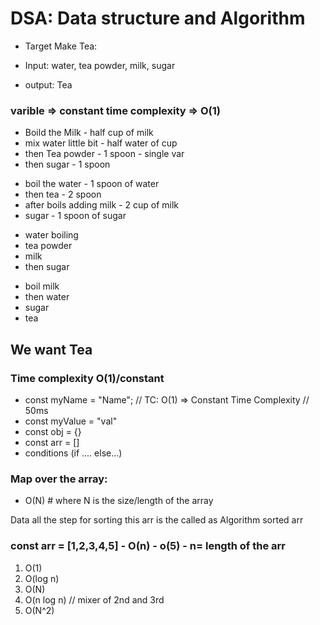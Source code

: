 # DSA: Data structure and Algorithm

- Target Make Tea:

- Input: water, tea powder, milk, sugar
- output: Tea
  <!--rod: Kg -->
  <!-- apple: gr/kg -->
  <!-- Time: sec/min -->

<!-- 1 cup of tea -->
<!-- Kirthika di -->

<!-- spoon - variable ; milk ,water => object and arr  -->

### varible => constant time complexity => O(1)

- Boild the Milk - half cup of milk
- mix water little bit - half water of cup
- then Tea powder - 1 spoon - single var
- then sugar - 1 spoon

<!-- Karan -->

- boil the water - 1 spoon of water
- then tea - 2 spoon
- after boils adding milk - 2 cup of milk
- sugar - 1 spoon of sugar

<!-- abijeet  -->

- water boiling
- tea powder
- milk
- then sugar

<!-- Khushi -->

- boil milk
- then water
- sugar
- tea

<!-- Result of this all indivisul process -->

## We want Tea

### Time complexity O(1)/constant

- const myName = "Name"; // TC: O(1) => Constant Time Complexity // 50ms
- const myValue = "val"
- const obj = {}
- const arr = []
- conditions (if .... else...)

### Map over the array:

- O(N) # where N is the size/length of the array

<!-- TC: O() -->

<!-- you have arr - unsorted --> Data
<!-- We want to sort it --> all the step for sorting this arr is the called as Algorithm
<!-- what you we get --> sorted arr

### const arr = [1,2,3,4,5] - O(n) - o(5) - n= length of the arr

<!-- Primitive data types creation are O(1)/constant -->
<!-- Non Primitve data types creation are O(N)-->

1. O(1)
2. O(log n)
3. O(N)
4. O(n log n) // mixer of 2nd and 3rd
5. O(N^2)
